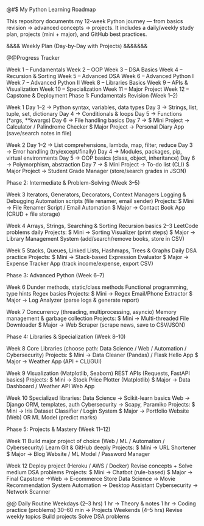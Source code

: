 @#$ My Python Learning Roadmap

This repository documents my 12-week Python journey — from basics revision → advanced concepts → projects.
It includes a daily/weekly study plan, projects (mini + major), and GitHub best practices.

&&&& Weekly Plan (Day-by-Day with Projects) &&&&&&&

@@Progress Tracker

 Week 1 – Fundamentals
 Week 2 – OOP
 Week 3 – DSA Basics
 Week 4 – Recursion & Sorting
 Week 5 – Advanced DSA
 Week 6 – Advanced Python I
 Week 7 – Advanced Python II
 Week 8 – Libraries Basics
 Week 9 – APIs & Visualization
 Week 10 – Specialization
 Week 11 – Major Project
 Week 12 – Capstone & Deployment
Phase 1: Fundamentals Revision (Week 1–2)

Week 1
Day 1–2 → Python syntax, variables, data types
Day 3 → Strings, list, tuple, set, dictionary
Day 4 → Conditionals & loops
Day 5 → Functions (*args, **kwargs)
Day 6 → File handling basics
Day 7 →
$ Mini Project → Calculator / Palindrome Checker
$ Major Project → Personal Diary App (save/search notes in file)

Week 2
Day 1–2 → List comprehensions, lambda, map, filter, reduce
Day 3 → Error handling (try/except/finally)
Day 4 → Modules, packages, pip, virtual environments
Day 5 → OOP basics (class, object, inheritance)
Day 6 → Polymorphism, abstraction
Day 7 →
$ Mini Project → To-do list (CLI)
$ Major Project → Student Grade Manager (store/search grades in JSON)


Phase 2: Intermediate & Problem-Solving (Week 3–5)

Week 3
Iterators, Generators, Decorators, Context Managers
Logging & Debugging
Automation scripts (file renamer, email sender)
Projects:
$ Mini → File Renamer Script / Email Automation
$ Major → Contact Book App (CRUD + file storage)

Week 4
Arrays, Strings, Searching & Sorting
Recursion basics
2–3 LeetCode problems daily
Projects:
$ Mini → Sorting Visualizer (print steps)
$ Major → Library Management System (add/search/remove books, store in CSV)

Week 5
Stacks, Queues, Linked Lists, Hashmaps, Trees & Graphs
Daily DSA practice
Projects:
$ Mini → Stack-based Expression Evaluator
$ Major → Expense Tracker App (track income/expense, export CSV)


Phase 3: Advanced Python (Week 6–7)

Week 6
Dunder methods, static/class methods
Functional programming, type hints
Regex basics
Projects:
$ Mini → Regex Email/Phone Extractor
$ Major → Log Analyzer (parse logs & generate report)

Week 7
Concurrency (threading, multiprocessing, asyncio)
Memory management & garbage collection
Projects:
$ Mini → Multi-threaded File Downloader
$ Major → Web Scraper (scrape news, save to CSV/JSON)


Phase 4: Libraries & Specialization (Week 8–10)

Week 8
Core Libraries (choose path: Data Science / Web / Automation / Cybersecurity)
Projects:
$ Mini → Data Cleaner (Pandas) / Flask Hello App
$ Major → Weather App (API + CLI/GUI)

Week 9
Visualization (Matplotlib, Seaborn)
REST APIs (Requests, FastAPI basics)
Projects:
$ Mini → Stock Price Plotter (Matplotlib)
$ Major → Data Dashboard / Weather API Web App

Week 10
Specialized libraries:
Data Science → Scikit-learn basics
Web → Django ORM, templates, auth
Cybersecurity → Scapy, Paramiko
Projects:
$ Mini → Iris Dataset Classifier / Login System
$ Major → Portfolio Website (Web) OR ML Model (predict marks)


Phase 5: Projects & Mastery (Week 11–12)

Week 11
Build major project of choice (Web / ML / Automation / Cybersecurity)
Learn Git & GitHub deeply
Projects:
$ Mini → URL Shortener
$ Major → Blog Website / ML Model / Password Manager

Week 12
Deploy project (Heroku / AWS / Docker)
Revise concepts + Solve medium DSA problems
Projects:
$ Mini → Chatbot (rule-based)
$ Major → Final Capstone →Web → E-commerce Store
Data Science → Movie Recommendation System
Automation → Desktop Assistant
Cybersecurity → Network Scanner


@@ Daily Routine
Weekdays (2–3 hrs)
1 hr → Theory & notes
1 hr → Coding practice (problems)
30–60 min → Projects
Weekends (4–5 hrs)
Revise weekly topics
Build projects
Solve DSA problems


